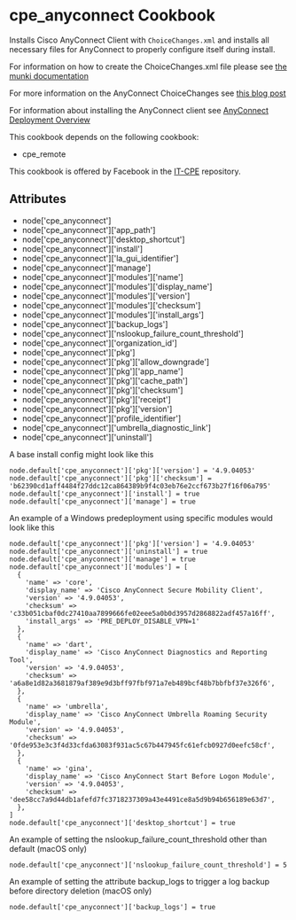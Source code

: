 cpe_anyconnect Cookbook
========================
Installs Cisco AnyConnect Client with `ChoiceChanges.xml` and installs all necessary files for AnyConnect to properly configure itself during install.

For information on how to create the ChoiceChanges.xml file please see [the munki documentation](https://github.com/munki/munki/wiki/ChoiceChangesXML)

For more information on the AnyConnect ChoiceChanges see [this blog post](https://sneakypockets.wordpress.com/2017/07/26/using-installer-choices-xml-to-modify-anyconnect-and-mcafee-deployments/)

For information about installing the AnyConnect client see [AnyConnect Deployment Overview](https://www.cisco.com/c/en/us/td/docs/security/vpn_client/anyconnect/anyconnect40/administration/guide/b_AnyConnect_Administrator_Guide_4-0/deploy-anyconnect.html#ID-1425-000002d6)

This cookbook depends on the following cookbook:

* cpe_remote

This cookbook is offered by Facebook in the [IT-CPE](https://github.com/facebook/IT-CPE) repository.

Attributes
----------
* node['cpe_anyconnect']
* node['cpe_anyconnect']['app_path']
* node['cpe_anyconnect']['desktop_shortcut']
* node['cpe_anyconnect']['install']
* node['cpe_anyconnect']['la_gui_identifier']
* node['cpe_anyconnect']['manage']
* node['cpe_anyconnect']['modules']['name']
* node['cpe_anyconnect']['modules']['display_name']
* node['cpe_anyconnect']['modules']['version']
* node['cpe_anyconnect']['modules']['checksum']
* node['cpe_anyconnect']['modules']['install_args']
* node['cpe_anyconnect']['backup_logs']
* node['cpe_anyconnect']['nslookup_failure_count_threshold']
* node['cpe_anyconnect']['organization_id']
* node['cpe_anyconnect']['pkg']
* node['cpe_anyconnect']['pkg']['allow_downgrade']
* node['cpe_anyconnect']['pkg']['app_name']
* node['cpe_anyconnect']['pkg']['cache_path']
* node['cpe_anyconnect']['pkg']['checksum']
* node['cpe_anyconnect']['pkg']['receipt']
* node['cpe_anyconnect']['pkg']['version']
* node['cpe_anyconnect']['profile_identifier']
* node['cpe_anyconnect']['umbrella_diagnostic_link']
* node['cpe_anyconnect']['uninstall']

A base install config might look like this
```
node.default['cpe_anyconnect']['pkg']['version'] = '4.9.04053'
node.default['cpe_anyconnect']['pkg']['checksum'] = 'b62390cd1aff4484f27ddc12ca864389b9f4c03eb76e2ccf673b27f16f06a795'
node.default['cpe_anyconnect']['install'] = true
node.default['cpe_anyconnect']['manage'] = true
```

An example of a Windows predeployment using specific modules would look like this
```
node.default['cpe_anyconnect']['pkg']['version'] = '4.9.04053'
node.default['cpe_anyconnect']['uninstall'] = true
node.default['cpe_anyconnect']['manage'] = true
node.default['cpe_anyconnect']['modules'] = [
  {
    'name' => 'core',
    'display_name' => 'Cisco AnyConnect Secure Mobility Client',
    'version' => '4.9.04053',
    'checksum' => 'c33b051cbaf0dc27410aa7899666fe02eee5a0b0d3957d2868822adf457a16ff',
    'install_args' => 'PRE_DEPLOY_DISABLE_VPN=1'
  },
  {
    'name' => 'dart',
    'display_name' => 'Cisco AnyConnect Diagnostics and Reporting Tool',
    'version' => '4.9.04053',
    'checksum' => 'a6a8e1d82a3681879af389e9d3bff97fbf971a7eb489bcf48b7bbfbf37e326f6',
  },
  {
    'name' => 'umbrella',
    'display_name' => 'Cisco AnyConnect Umbrella Roaming Security Module',
    'version' => '4.9.04053',
    'checksum' => '0fde953e3c3f4d33cfda63083f931ac5c67b447945fc61efcb0927d0eefc58cf',
  },
  {
    'name' => 'gina',
    'display_name' => 'Cisco AnyConnect Start Before Logon Module',
    'version' => '4.9.04053',
    'checksum' => 'dee58cc7a9d44db1afefd7fc3718237309a43e4491ce8a5d9b94b656189e63d7',
  },
]
node.default['cpe_anyconnect']['desktop_shortcut'] = true
```
An example of setting the nslookup_failure_count_threshold other than default (macOS only)
```
node.default['cpe_anyconnect']['nslookup_failure_count_threshold'] = 5
```
An example of setting the attribute backup_logs to trigger a log backup before directory deletion (macOS only)
```
node.default['cpe_anyconnect']['backup_logs'] = true
```
